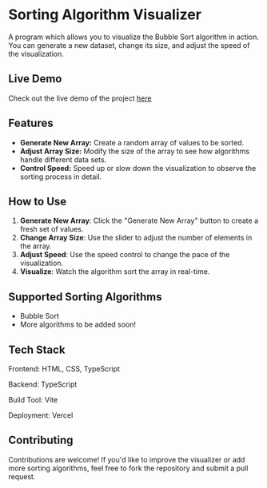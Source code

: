 # Sorting Algorithm Visualizer

A program which allows you to visualize the Bubble Sort algorithm in action. You can generate a new dataset, change its size, and adjust the speed of the visualization.

## Live Demo

Check out the live demo of the project [here](https://sorting-algorithm.pages.dev/)

## Features

- **Generate New Array:** Create a random array of values to be sorted.
- **Adjust Array Size:** Modify the size of the array to see how algorithms handle different data sets.
- **Control Speed:** Speed up or slow down the visualization to observe the sorting process in detail.

## How to Use

1. **Generate New Array**: Click the "Generate New Array" button to create a fresh set of values.
2. **Change Array Size**: Use the slider to adjust the number of elements in the array.
3. **Adjust Speed**: Use the speed control to change the pace of the visualization.
4. **Visualize**: Watch the algorithm sort the array in real-time.

## Supported Sorting Algorithms

- Bubble Sort
- More algorithms to be added soon!

## Tech Stack

Frontend: HTML, CSS, TypeScript

Backend: TypeScript 

Build Tool: Vite

Deployment: Vercel

## Contributing

Contributions are welcome! If you'd like to improve the visualizer or add more sorting algorithms, feel free to fork the repository and submit a pull request.
